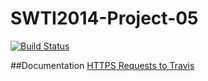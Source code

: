 SWTI2014-Project-05
===================
[![Build Status](https://travis-ci.org/SWTI2014/SWTI2014-Project-05.svg)](https://travis-ci.org/SWTI2014/SWTI2014-Project-05)

##Documentation
[HTTPS Requests to Travis](https://github.com/SWTI2014/SWTI2014-Project-05/wiki/Communicating-with-Travis)
